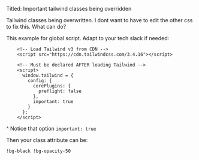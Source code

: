 
Titled: Important tailwind classes being overridden

Tailwind classes being overwritten. I dont want to have to edit the other css to fix this. What can do?
  
This example for global script. Adapt to your tech slack if needed:
```
    <!-- Load Tailwind v3 from CDN -->  
    <script src="https://cdn.tailwindcss.com/3.4.16"></script>  
  
    <!-- Must be declared AFTER loading Tailwind -->  
    <script>  
      window.tailwind = {  
        config: {  
          corePlugins: {  
            preflight: false  
          },  
          important: true  
        }  
      };  
    </script>
```


^ Notice that option `important: true`

Then your class attribute can be:
```
!bg-black !bg-opacity-50
```